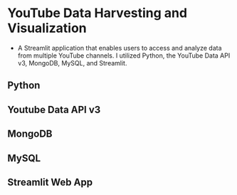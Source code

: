 # YouTube Data Harvesting and Visualization
 - A Streamlit application that enables users to access and analyze data from multiple YouTube channels. I utilized Python, the YouTube Data API v3, MongoDB, MySQL, and Streamlit. 
## Python
## Youtube Data API v3
## MongoDB
## MySQL 
## Streamlit Web App
